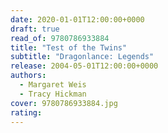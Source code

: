 ```yaml
---
date: 2020-01-01T12:00:00+0000
draft: true
read_of: 9780786933884
title: "Test of the Twins"
subtitle: "Dragonlance: Legends"
release: 2004-05-01T12:00:00+0000
authors:
  - Margaret Weis
  - Tracy Hickman
cover: 9780786933884.jpg
rating:
---
```

